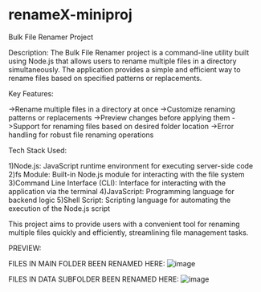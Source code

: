 # renameX-miniproj

Bulk File Renamer Project

Description:
The Bulk File Renamer project is a command-line utility built using Node.js that allows users to rename multiple files in a directory simultaneously. The application provides a simple and efficient way to rename files based on specified patterns or replacements.

Key Features:

->Rename multiple files in a directory at once
->Customize renaming patterns or replacements
->Preview changes before applying them
->Support for renaming files based on desired folder location 
->Error handling for robust file renaming operations


Tech Stack Used:

1)Node.js: JavaScript runtime environment for executing server-side code
2)fs Module: Built-in Node.js module for interacting with the file system
3)Command Line Interface (CLI): Interface for interacting with the application via the terminal
4)JavaScript: Programming language for backend logic
5)Shell Script: Scripting language for automating the execution of the Node.js script

This project aims to provide users with a convenient tool for renaming multiple files quickly and efficiently, streamlining file management tasks.

PREVIEW:

FILES IN MAIN FOLDER BEEN RENAMED HERE:
![image](https://github.com/anupsingh921/renameX-miniproj/assets/117250358/65bbbf5e-71f8-4a38-9d6a-3270dfdfaeba)

FILES IN DATA SUBFOLDER BEEN RENAMED HERE:
![image](https://github.com/anupsingh921/renameX-miniproj/assets/117250358/6be5828c-a74d-40b5-990d-3f0aead6dbb6)
